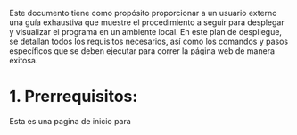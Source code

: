 Este documento tiene como propósito proporcionar a un usuario externo una guía exhaustiva que muestre el procedimiento a
seguir para desplegar y visualizar el programa en un ambiente local. En este plan de
despliegue, se detallan todos los requisitos necesarios, así como los comandos y pasos
específicos que se deben ejecutar para correr la página web de manera exitosa.

# 1. Prerrequisitos:
Esta es una pagina de inicio para 
